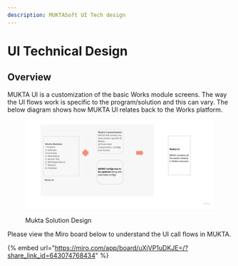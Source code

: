 ```yaml
---
description: MUKTASoft UI Tech design
---
```


# UI Technical Design

## Overview

MUKTA UI is a customization of the basic Works module screens. The way the UI flows work is specific to the program/solution and this can vary. The below diagram shows how MUKTA UI relates back to the Works platform.

<figure><img src="../../../.gitbook/assets/image (1) (2).png" alt=""><figcaption><p>Mukta Solution Design</p></figcaption></figure>

Please view the Miro board below to understand the UI call flows in MUKTA.

{% embed url="https://miro.com/app/board/uXjVP1uDKJE=/?share_link_id=643074768434" %}
